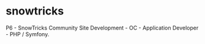 # snowtricks
P6 - SnowTricks Community Site Development - OC - Application Developer - PHP / Symfony.
